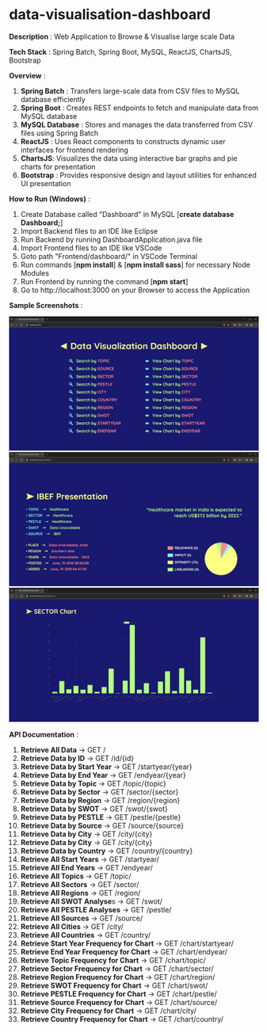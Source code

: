 # data-visualisation-dashboard

**Description** : Web Application to Browse & Visualise large scale Data

**Tech Stack** : Spring Batch, Spring Boot, MySQL, ReactJS, ChartsJS, Bootstrap

**Overview** :

1. **Spring Batch** : Transfers large-scale data from CSV files to MySQL database efficiently
2. **Spring Boot** : Creates REST endpoints to fetch and manipulate data from MySQL database
3. **MySQL Database** : Stores and manages the data transferred from CSV files using Spring Batch
4. **ReactJS** : Uses React components to constructs dynamic user interfaces for frontend rendering
5. **ChartsJS**: Visualizes the data using interactive bar graphs and pie charts for presentation
6. **Bootstrap** : Provides responsive design and layout utilities for enhanced UI presentation

**How to Run (Windows)** :

1. Create Database called "Dashboard" in MySQL [**create database Dashboard;**]
2. Import Backend files to an IDE like Eclipse
3. Run Backend by running DashboardApplication.java file
4. Import Frontend files to an IDE like VSCode
5. Goto path "Frontend/dashboard/" in VSCode Terminal
6. Run commands [**npm install**] & [**npm install sass**] for necessary Node Modules
7. Run Frontend by running the command [**npm start**]
8. Go to http://localhost:3000 on your Browser to access the Application

**Sample Screenshots** :

![](screenshot1.png)
![](screenshot2.png)
![](screenshot3.png)

**API Documentation** :

1. **Retrieve All Data** -> GET /
2. **Retrieve Data by ID** -> GET /id/{id}
3. **Retrieve Data by Start Year** -> GET /startyear/{year}
4. **Retrieve Data by End Year** -> GET /endyear/{year}
5. **Retrieve Data by Topic** -> GET /topic/{topic}
6. **Retrieve Data by Sector** -> GET /sector/{sector}
7. **Retrieve Data by Region** -> GET /region/{region}
8. **Retrieve Data by SWOT** -> GET /swot/{swot}
9. **Retrieve Data by PESTLE** -> GET /pestle/{pestle}
10. **Retrieve Data by Source** -> GET /source/{source}
11. **Retrieve Data by City** -> GET /city/{city}
12. **Retrieve Data by City** -> GET /city/{city}
13. **Retrieve Data by Country** -> GET /country/{country}
14. **Retrieve All Start Years** -> GET /startyear/
15. **Retrieve All End Years** -> GET /endyear/
16. **Retrieve All Topics** -> GET /topic/
17. **Retrieve All Sectors** -> GET /sector/
18. **Retrieve All Regions** -> GET /region/
19. **Retrieve All SWOT Analyse**s -> GET /swot/
20. **Retrieve All PESTLE Analyses** -> GET /pestle/
21. **Retrieve All Sources** -> GET /source/
22. **Retrieve All Cities** -> GET /city/
23. **Retrieve All Countries** -> GET /country/
24. **Retrieve Start Year Frequency for Chart** -> GET /chart/startyear/
25. **Retrieve End Year Frequency for Chart** -> GET /chart/endyear/
26. **Retrieve Topic Frequency for Chart** -> GET /chart/topic/
27. **Retrieve Sector Frequency for Chart** -> GET /chart/sector/
28. **Retrieve Region Frequency for Chart** -> GET /chart/region/
29. **Retrieve SWOT Frequency for Chart** -> GET /chart/swot/
30. **Retrieve PESTLE Frequency for Chart** -> GET /chart/pestle/
31. **Retrieve Source Frequency for Chart** -> GET /chart/source/
32. **Retrieve City Frequency for Chart** -> GET /chart/city/
33. **Retrieve Country Frequency for Chart** -> GET /chart/country/


